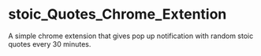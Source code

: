 # stoic_Quotes_Chrome_Extention
A simple chrome extension that gives pop up notification with random stoic quotes every 30 minutes. 
